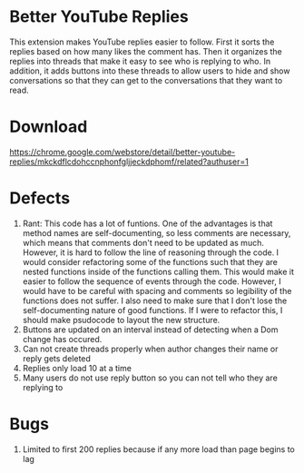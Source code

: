 # Better YouTube Replies
This extension makes YouTube replies easier to follow. First it sorts the replies based on how many likes the comment has. Then it organizes the replies into threads that make it easy to see who is replying to who. In addition, it adds buttons into these threads to allow users to hide and show conversations so that they can get to the conversations that they want to read.

# Download
https://chrome.google.com/webstore/detail/better-youtube-replies/mkckdflcdohccnphonfgljjeckdphomf/related?authuser=1

# Defects
1. Rant: This code has a lot of funtions. One of the advantages is that method names are self-documenting, so less comments are necessary, which means that comments don't need to be updated as much. However, it is hard to follow the line of reasoning through the code. I would consider refactoring some of the functions such that they are nested functions inside of the functions calling them. This would make it easier to follow the sequence of events through the code. However, I would have to be careful with spacing and comments so legibility of the functions does not suffer. I also need to make sure that I don't lose the self-documenting nature of good functions. If I were to refactor this, I should make psudocode to layout the new structure.
2. Buttons are updated on an interval instead of detecting when a Dom change has occured.  
3. Can not create threads properly when author changes their name or reply gets deleted
4. Replies only load 10 at a time
5. Many users do not use reply button so you can not tell who they are replying to

# Bugs
1. Limited to first 200 replies because if any more load than page begins to lag
